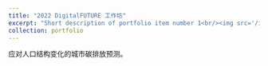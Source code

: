 ```yaml
---
title: "2022 DigitalFUTURE 工作坊"
excerpt: "Short description of portfolio item number 1<br/><img src='/images/500x300.png'>"
collection: portfolio
---
```


应对人口结构变化的城市碳排放预测。
